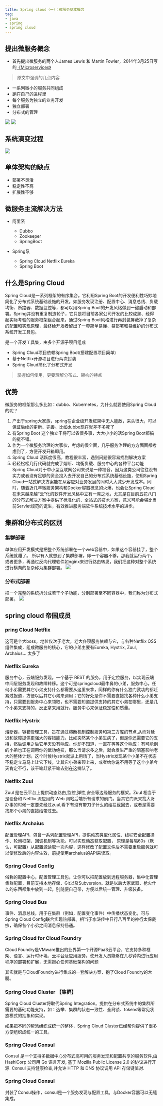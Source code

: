 ```yaml
---
title: Spring cloud（一）：微服务基本概念
tag:
- java
- spring
- spring cloud
---
```


## 提出微服务概念

- 首先提出微服务的两个人James Lewis 和 Martin Fowler，2014年3月25日写的[《Microservices》](https://martinfowler.com/articles/microservices.html)



> 原文中强调的几点内容
- 一系列微小的服务共同组成
- 跑在自己的进程里
- 每个服务为独立的业务开发
- 独立部署
- 分布式的管理

![](https://note.youdao.com/yws/public/resource/abd1cb1752149b111d0ce724b0e1c717/xmlnote/FAC77AE12703499BA3E15A9074E19DDC/26343) ![](https://note.youdao.com/yws/public/resource/abd1cb1752149b111d0ce724b0e1c717/xmlnote/165A00E3B8E445DDAEF443A110F02AE0/26345)


## 系统演变过程
![](https://note.youdao.com/yws/public/resource/abd1cb1752149b111d0ce724b0e1c717/xmlnote/85DCA0EFD42740CB8801E043BF5D36DE/26195)


## 单体架构的缺点
- 部署不灵活
- 稳定性不高
- 扩展性不够


## 微服务主流解决方法

- 阿里系
    - Dubbo
    - Zookeeper
    - SpringBoot

- Spring系
    - Spring Cloud Netflix Eureka
    - Spring Boot

## 什么是Spring Cloud

Spring Cloud是一系列框架的有序集合。它利用Spring Boot的开发便利性巧妙地简化了分布式系统基础设施的开发，如服务发现注册、配置中心、消息总线、负载均衡、断路器、数据监控等，都可以用Spring Boot的开发风格做到一键启动和部署。Spring并没有重复制造轮子，它只是将目前各家公司开发的比较成熟、经得起实际考验的服务框架组合起来，通过Spring Boot风格进行再封装屏蔽掉了复杂的配置和实现原理，最终给开发者留出了一套简单易懂、易部署和易维护的分布式系统开发工具包。

是一个开发工具集，由多个开源子项目组成
- Spring Cloud项目依赖Spring Boot(搭建配置项目简单)
- 基于Netflix开源项目进行两次封装
- Spring Cloud简化了分布式开发
> 掌握如何使用，更要理解分布式、架构的特点



## 优势
微服务的框架那么多比如：dubbo、Kubernetes，为什么就要使用Spring Cloud的呢？

1. 产出于spring大家族，spring在企业级开发框架中无人能敌，来头很大，可以保证后续的更新、完善。比如dubbo现在就差不多死了
2. 有Spring Boot 这个独立干将可以省很多事，大大小小的活Spring Boot都搞的挺不错。
3. 作为一个微服务治理的大家伙，考虑的很全面，几乎服务治理的方方面面都考虑到了，方便开发开箱即用。
4. Spring Cloud 活跃度很高，教程很丰富，遇到问题很容易找到解决方案
5. 轻轻松松几行代码就完成了熔断、均衡负载、服务中心的各种平台功能
Spring Cloud对于中小型互联网公司来说是一种福音，因为这类公司往往没有实力或者没有足够的资金投入去开发自己的分布式系统基础设施，使用Spring Cloud一站式解决方案能在从容应对业务发展的同时大大减少开发成本。同时，随着近几年微服务架构和Docker容器概念的火爆，也会让Spring Cloud在未来越来越“云”化的软件开发风格中立有一席之地，尤其是在目前五花八门的分布式解决方案中提供了标准化的、全站式的技术方案，意义可能会堪比当前Servlet规范的诞生，有效推进服务端软件系统技术水平的进步。


## 集群和分布式的区别

### 集群部署
单体应用开发模式是把整个系统部署在一个web容器中，如果这个容器挂了，整个系统就蹦了。
所以有人就想到了集群部署，即一个容器不够，那我就运行两个，或者更多，再通过反向代理软件如nginx来进行路由转发，我们把这种对整个系统进行横向的复杂称为集群部署。
![](https://note.youdao.com/yws/public/resource/abd1cb1752149b111d0ce724b0e1c717/xmlnote/7BA34793C2DD41E995A4892F30C67DB4/27939)

### 分布式部署
把一个完整的系统拆分成若干个子功能，分别部署至不同容器中，我们称为分布式部署。
![](https://note.youdao.com/yws/public/resource/abd1cb1752149b111d0ce724b0e1c717/xmlnote/B7F8BFF7703D4BA2B077E25936507544/27955)


## spring cloud 帝国成员

### pring Cloud Netflix
这可是个大boss，地位仅次于老大，老大各项服务依赖与它，与各种Netflix OSS组件集成，组成微服务的核心，它的小弟主要有Eureka, Hystrix, Zuul, Archaius… 太多了

### Netflix Eureka

服务中心，云端服务发现，一个基于 REST 的服务，用于定位服务，以实现云端中间层服务发现和故障转移。这个可是springcloud最牛鼻的小弟，服务中心，任何小弟需要其它小弟支持什么都需要从这里来拿，同样的你有什么独门武功的都赶紧过报道，方便以后其它小弟来调用；它的好处是你不需要直接找各种什么小弟支持，只需要到服务中心来领取，也不需要知道提供支持的其它小弟在哪里，还是几个小弟来支持的，反正拿来用就行，服务中心来保证稳定性和质量。

### Netflix Hystrix

熔断器，容错管理工具，旨在通过熔断机制控制服务和第三方库的节点,从而对延迟和故障提供更强大的容错能力。比如突然某个小弟生病了，但是你还需要它的支持，然后调用之后它半天没有响应，你却不知道，一直在等等这个响应；有可能别的小弟也正在调用你的武功绝技，那么当请求多之后，就会发生严重的阻塞影响老大的整体计划。这个时候Hystrix就派上用场了，当Hystrix发现某个小弟不在状态不稳定立马马上让它下线，让其它小弟来顶上来，或者给你说不用等了这个小弟今天肯定不行，该干嘛赶紧干嘛去别在这排队了。

### Netflix Zuul

Zuul 是在云平台上提供动态路由,监控,弹性,安全等边缘服务的框架。Zuul 相当于是设备和 Netflix 流应用的 Web 网站后端所有请求的前门。当其它门派来找大哥办事的时候一定要先经过zuul,看下有没有带刀子什么的给拦截回去，或者是需要找那个小弟的直接给带过去。

### Netflix Archaius

配置管理API，包含一系列配置管理API，提供动态类型化属性、线程安全配置操作、轮询框架、回调机制等功能。可以实现动态获取配置， 原理是每隔60s（默认，可配置）从配置源读取一次内容，这样修改了配置文件后不需要重启服务就可以使修改后的内容生效，前提使用archaius的API来读取。

### Spring Cloud Config
俗称的配置中心，配置管理工具包，让你可以把配置放到远程服务器，集中化管理集群配置，目前支持本地存储、Git以及Subversion。就是以后大家武器、枪火什么的东西都集中放到一起，别随便自己带，方便以后统一管理、升级装备。

### Spring Cloud Bus
事件、消息总线，用于在集群（例如，配置变化事件）中传播状态变化，可与Spring Cloud Config联合实现热部署。相当于水浒传中日行八百里的神行太保戴宗，确保各个小弟之间消息保持畅通。

### Spring Cloud for Cloud Foundry
Cloud Foundry是VMware推出的业界第一个开源PaaS云平台，它支持多种框架、语言、运行时环境、云平台及应用服务，使开发人员能够在几秒钟内进行应用程序的部署和扩展，无需担心任何基础架构的问题

其实就是与CloudFoundry进行集成的一套解决方案，抱了Cloud Foundry的大腿。

### Spring Cloud Cluster 【集群】
Spring Cloud Cluster将取代Spring Integration。提供在分布式系统中的集群所需要的基础功能支持，如：选举、集群的状态一致性、全局锁、tokens等常见状态模式的抽象和实现。

如果把不同的帮派组织成统一的整体，Spring Cloud Cluster已经帮你提供了很多方便组织成统一的工具。

### Spring Cloud Consul
Consul 是一个支持多数据中心分布式高可用的服务发现和配置共享的服务软件,由 HashiCorp 公司用 Go 语言开发, 基于 Mozilla Public License 2.0 的协议进行开源. Consul 支持健康检查,并允许 HTTP 和 DNS 协议调用 API 存储键值对.

### Spring Cloud Consul   
封装了Consul操作，consul是一个服务发现与配置工具，与Docker容器可以无缝集成。

